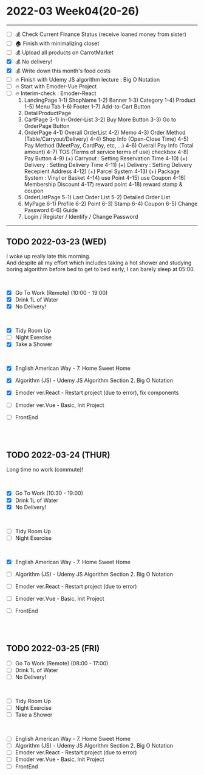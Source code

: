 # 2022-03 Week04(20-26) 
<hr>

- [ ] :moneybag: Check Current Finance Status (receive loaned money from sister)
- [ ] :house: Finish with minimalizing closet
- [ ] :moneybag: Upload all products on CarrotMarket
- [x] :moneybag: No delivery!
- [x] :moneybag: Write down this month's food costs
- [ ] :fire: Finish with Udemy JS algorithm lecture : Big O Notation 
- [ ] :fire: Start with Emoder-Vue Project
- [ ] :fire: Interim-check : Emoder-React 
    1) LandingPage
        1-1) ShopName
        1-2) Banner
        1-3) Category
        1-4) Product
        1-5) Menu Tab
        1-6) Footer
        1-7) Add-to-Cart Button
    2) DetailProductPage
    3) CartPage
        3-1) In-Order-List
        3-2) Buy More Button
        3-3) Go to OrderPage Button
    4) OrderPage
        4-1) Overall OrderList
        4-2) Memo 
        4-3) Order Method (Table/Carryout/Delivery)
        4-4) Shop Info (Open-Close Time)
        4-5) Pay Method (MeetPay, CardPay, etc, ...)
        4-6) Overall Pay Info (Total amount)
        4-7) TOS (Terms of service terms of use) checkbox 
        4-8) Pay Button 
        4-9) (+) Carryout : Setting Reservation Time
        4-10) (+) Delivery : Setting Delivery Time
        4-11) (+) Delivery : Setting Delivery Recepient Address
        4-12) (+) Parcel System
        4-13) (+) Package System : Vinyl or Basket
        4-14) use Point
        4-15) use Coupon
        4-16) Membership Discount
        4-17) reward point
        4-18) reward stamp & coupon 
    5) OrderListPage
        5-1) Last Order List
        5-2) Detailed Order List
    6) MyPage
        6-1) Profile
        6-2) Point
        6-3) Stamp
        6-4) Coupon
        6-5) Change Password
        6-6) Guide 
    7) Login / Register / Identify / Change Password

<hr>
   

## TODO 2022-03-23 (WED)

I woke up really late this morning.
<br>
And despite all my effort 
which includes taking a hot shower and studying boring algorithm before bed to get to bed early, I can barely sleep at 05:00. 

<br>

- [x] Go To Work (Remote) (10:00 - 19:00)
- [x] Drink 1L of Water
- [x] No Delivery! 
<br>

- [x] Tidy Room Up
- [ ] Night Exercise 
- [x] Take a Shower
<br>

- [x] English American Way - 7. Home Sweet Home
- [x] Algorithm (JS) - Udemy JS Algorithm Section 2. Big O Notation 
- [x] Emoder ver.React - Restart project (due to error), fix components 
- [ ] Emoder ver.Vue - Basic, Init Project
- [ ] FrontEnd 



<br><br>

## TODO 2022-03-24 (THUR)

Long time no work (commute)! 

<br>

- [x] Go To Work (10:30 - 19:00)
- [x] Drink 1L of Water
- [x] No Delivery! 
<br>

- [ ] Tidy Room Up
- [ ] Night Exercise 
<br>

- [x] English American Way - 7. Home Sweet Home
- [ ] Algorithm (JS) - Udemy JS Algorithm Section 2. Big O Notation 
- [ ] Emoder ver.React - Restart project (due to error)
- [ ] Emoder ver.Vue - Basic, Init Project
- [ ] FrontEnd 



<br><br>

## TODO 2022-03-25 (FRI)

- [ ] Go To Work (Remote) (08:00 - 17:00)
- [ ] Drink 1L of Water
- [ ] No Delivery! 
<br>

- [ ] Tidy Room Up
- [ ] Night Exercise
- [ ] Take a Shower
<br>

- [ ] English American Way - 7. Home Sweet Home
- [ ] Algorithm (JS) - Udemy JS Algorithm Section 2. Big O Notation 
- [ ] Emoder ver.React - Restart project (due to error)
- [ ] Emoder ver.Vue - Basic, Init Project
- [ ] FrontEnd 